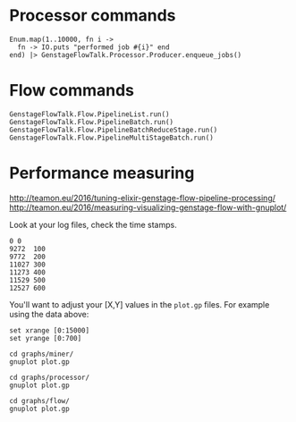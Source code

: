 # Processor commands

```
Enum.map(1..10000, fn i ->
  fn -> IO.puts "performed job #{i}" end
end) |> GenstageFlowTalk.Processor.Producer.enqueue_jobs()
```


# Flow commands

```
GenstageFlowTalk.Flow.PipelineList.run()
GenstageFlowTalk.Flow.PipelineBatch.run()
GenstageFlowTalk.Flow.PipelineBatchReduceStage.run()
GenstageFlowTalk.Flow.PipelineMultiStageBatch.run()
```

# Performance measuring

http://teamon.eu/2016/tuning-elixir-genstage-flow-pipeline-processing/
http://teamon.eu/2016/measuring-visualizing-genstage-flow-with-gnuplot/

Look at your log files, check the time stamps.

```
0 0
9272  100
9772  200
11027 300
11273 400
11529 500
12527 600
```

You'll want to adjust your [X,Y] values in the `plot.gp` files.
For example using the data above:

```
set xrange [0:15000]
set yrange [0:700]
```

```
cd graphs/miner/
gnuplot plot.gp
```

```
cd graphs/processor/
gnuplot plot.gp
```

```
cd graphs/flow/
gnuplot plot.gp
```